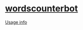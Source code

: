 # [wordscounterbot](https://www.reddit.com/user/wordscounterbot/)

[Usage info](https://www.reddit.com/r/wordscounterbot/comments/gzc1kn/usage_info/)